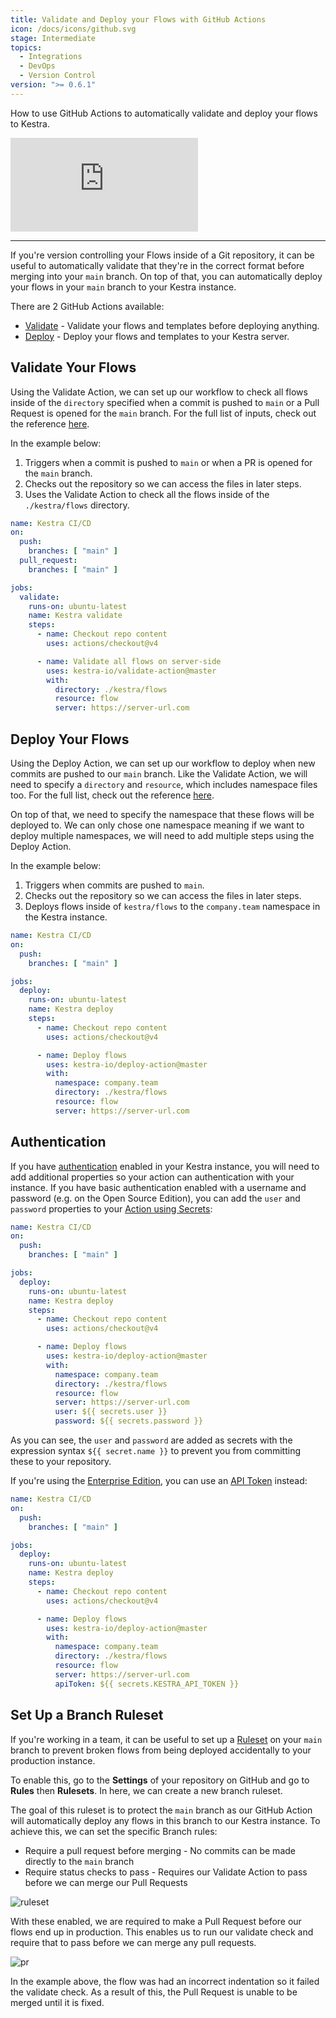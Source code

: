 ```yaml
---
title: Validate and Deploy your Flows with GitHub Actions
icon: /docs/icons/github.svg
stage: Intermediate
topics:
  - Integrations
  - DevOps
  - Version Control
version: ">= 0.6.1"
---
```


How to use GitHub Actions to automatically validate and deploy your flows to Kestra.

<div class="video-container">
  <iframe src="https://www.youtube.com/embed/4MqtD9VtGVs?si=eMqBQFumZG9P4OHb" title="YouTube video player" frameborder="0" allow="accelerometer; autoplay; clipboard-write; encrypted-media; gyroscope; picture-in-picture; web-share" referrerpolicy="strict-origin-when-cross-origin" allowfullscreen></iframe>
</div>

---

If you're version controlling your Flows inside of a Git repository, it can be useful to automatically validate that they're in the correct format before merging into your `main` branch. On top of that, you can automatically deploy your flows in your `main` branch to your Kestra instance.

There are 2 GitHub Actions available:
- [Validate](https://github.com/marketplace/actions/kestra-validate-action) - Validate your flows and templates before deploying anything.
- [Deploy](https://github.com/marketplace/actions/kestra-deploy-action) - Deploy your flows and templates to your Kestra server.

## Validate Your Flows

Using the Validate Action, we can set up our workflow to check all flows inside of the `directory` specified when a commit is pushed to `main` or a Pull Request is opened for the `main` branch. For the full list of inputs, check out the reference [here](../version-control-cicd/cicd/01.github-action.md#validate-inputs).

In the example below:
1. Triggers when a commit is pushed to `main` or when a PR is opened for the `main` branch.
2. Checks out the repository so we can access the files in later steps.
3. Uses the Validate Action to check all the flows inside of the `./kestra/flows` directory.

```yaml
name: Kestra CI/CD
on:
  push:
    branches: [ "main" ]
  pull_request:
    branches: [ "main" ]

jobs:
  validate:
    runs-on: ubuntu-latest
    name: Kestra validate
    steps:
      - name: Checkout repo content
        uses: actions/checkout@v4

      - name: Validate all flows on server-side
        uses: kestra-io/validate-action@master
        with:
          directory: ./kestra/flows
          resource: flow
          server: https://server-url.com
```

## Deploy Your Flows

Using the Deploy Action, we can set up our workflow to deploy when new commits are pushed to our `main` branch. Like the Validate Action, we will need to specify a `directory` and `resource`, which includes namespace files too. For the full list, check out the reference [here](../version-control-cicd/cicd/01.github-action.md#deploy-inputs).

On top of that, we need to specify the namespace that these flows will be deployed to. We can only chose one namespace meaning if we want to deploy multiple namespaces, we will need to add multiple steps using the Deploy Action.

In the example below:
1. Triggers when commits are pushed to `main`.
2. Checks out the repository so we can access the files in later steps.
3. Deploys flows inside of `kestra/flows` to the `company.team` namespace in the Kestra instance.

```yaml
name: Kestra CI/CD
on:
  push:
    branches: [ "main" ]

jobs:
  deploy:
    runs-on: ubuntu-latest
    name: Kestra deploy
    steps:
      - name: Checkout repo content
        uses: actions/checkout@v4

      - name: Deploy flows
        uses: kestra-io/deploy-action@master
        with:
          namespace: company.team
          directory: ./kestra/flows
          resource: flow
          server: https://server-url.com
```

## Authentication

If you have [authentication](../configuration/index.md#http-basic-authentication) enabled in your Kestra instance, you will need to add additional properties so your action can authentication with your instance. If you have basic authentication enabled with a username and password (e.g. on the Open Source Edition), you can add the `user` and `password` properties to your [Action using Secrets](https://docs.github.com/en/actions/security-for-github-actions/security-guides/using-secrets-in-github-actions):


```yaml
name: Kestra CI/CD
on:
  push:
    branches: [ "main" ]

jobs:
  deploy:
    runs-on: ubuntu-latest
    name: Kestra deploy
    steps:
      - name: Checkout repo content
        uses: actions/checkout@v4

      - name: Deploy flows
        uses: kestra-io/deploy-action@master
        with:
          namespace: company.team
          directory: ./kestra/flows
          resource: flow
          server: https://server-url.com
          user: ${{ secrets.user }}
          password: ${{ secrets.password }}
```

As you can see, the `user` and `password` are added as secrets with the expression syntax `${{ secret.name }}` to prevent you from committing these to your repository.

If you're using the [Enterprise Edition](/enterprise), you can use an [API Token](../06.enterprise/03.auth-users/api-tokens.md) instead:

```yaml
name: Kestra CI/CD
on:
  push:
    branches: [ "main" ]

jobs:
  deploy:
    runs-on: ubuntu-latest
    name: Kestra deploy
    steps:
      - name: Checkout repo content
        uses: actions/checkout@v4

      - name: Deploy flows
        uses: kestra-io/deploy-action@master
        with:
          namespace: company.team
          directory: ./kestra/flows
          resource: flow
          server: https://server-url.com
          apiToken: ${{ secrets.KESTRA_API_TOKEN }}
```

## Set Up a Branch Ruleset

If you're working in a team, it can be useful to set up a [Ruleset](https://docs.github.com/en/repositories/configuring-branches-and-merges-in-your-repository/managing-rulesets/about-rulesets) on your `main` branch to prevent broken flows from being deployed accidentally to your production instance.

To enable this, go to the **Settings** of your repository on GitHub and go to **Rules** then **Rulesets**. In here, we can create a new branch ruleset.

The goal of this ruleset is to protect the `main` branch as our GitHub Action will automatically deploy any flows in this branch to our Kestra instance. To achieve this, we can set the specific Branch rules:
- Require a pull request before merging - No commits can be made directly to the `main` branch
- Require status checks to pass - Requires our Validate Action to pass before we can merge our Pull Requests

![ruleset](@assets/docs/how-to-guides/github-actions/ruleset.png)

With these enabled, we are required to make a Pull Request before our flows end up in production. This enables us to run our validate check and require that to pass before we can merge any pull requests.

![pr](@assets/docs/how-to-guides/github-actions/pr.png)

In the example above, the flow was had an incorrect indentation so it failed the validate check. As a result of this, the Pull Request is unable to be merged until it is fixed.
